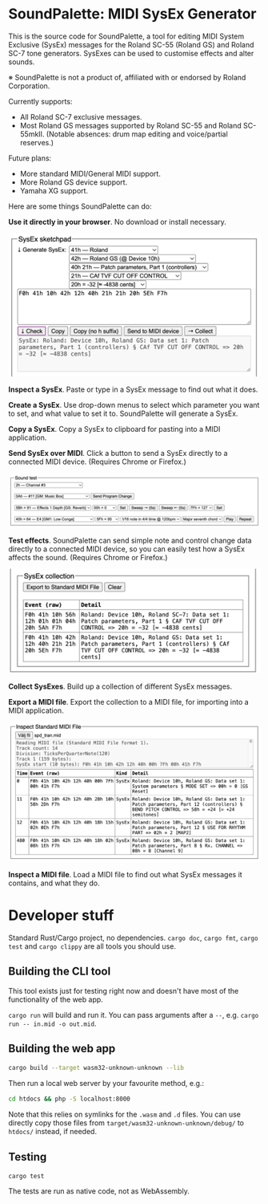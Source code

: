 # SoundPalette: MIDI SysEx Generator

This is the source code for SoundPalette, a tool for editing MIDI System Exclusive (SysEx) messages for the Roland SC-55 (Roland GS) and Roland SC-7 tone generators. SysExes can be used to customise effects and alter sounds.

※ SoundPalette is not a product of, affiliated with or endorsed by Roland Corporation.

Currently supports:

* All Roland SC-7 exclusive messages.
* Most Roland GS messages supported by Roland SC-55 and Roland SC-55mkII. (Notable absences: drum map editing and voice/partial reserves.)

Future plans:

* More standard MIDI/General MIDI support.
* More Roland GS device support.
* Yamaha XG support.

Here are some things SoundPalette can do:

**Use it directly in your browser**. No download or install necessary.

![Screenshot of the “SysEx sketchpad” area of SoundPalette](screenshot-sketchpad.png)

**Inspect a SysEx**. Paste or type in a SysEx message to find out what it does.

**Create a SysEx**. Use drop-down menus to select which parameter you want to set, and what value to set it to. SoundPalette will generate a SysEx.

**Copy a SysEx**. Copy a SysEx to clipboard for pasting into a MIDI application.

**Send SysEx over MIDI**. Click a button to send a SysEx directly to a connected MIDI device. (Requires Chrome or Firefox.)

![Screenshot of the “Sound test” area of SoundPalette](screenshot-sound-test.png)

**Test effects**. SoundPalette can send simple note and control change data directly to a connected MIDI device, so you can easily test how a SysEx affects the sound. (Requires Chrome or Firefox.)

![Screenshot of the “SysEx collection” area of SoundPalette](screenshot-sketchpad-collection.png)

**Collect SysExes**. Build up a collection of different SysEx messages.

**Export a MIDI file**. Export the collection to a MIDI file, for importing into a MIDI application.

![Screenshot of the “Inspect Standard MIDI File” area of SoundPalette](screenshot-inspect-smf.png)

**Inspect a MIDI file**. Load a MIDI file to find out what SysEx messages it contains, and what they do.

# Developer stuff

Standard Rust/Cargo project, no dependencies. `cargo doc`, `cargo fmt`, `cargo test` and `cargo clippy` are all tools you should use.

## Building the CLI tool

This tool exists just for testing right now and doesn't have most of the functionality of the web app.

`cargo run` will build and run it. You can pass arguments after a `--`, e.g. `cargo run -- in.mid -o out.mid`.

## Building the web app

```sh
cargo build --target wasm32-unknown-unknown --lib
```

Then run a local web server by your favourite method, e.g.:

```sh
cd htdocs && php -S localhost:8000
```

Note that this relies on symlinks for the `.wasm` and `.d` files. You can use directly copy those files from `target/wasm32-unknown-unknown/debug/` to `htdocs/` instead, if needed.

## Testing

```shell
cargo test
```

The tests are run as native code, not as WebAssembly.
